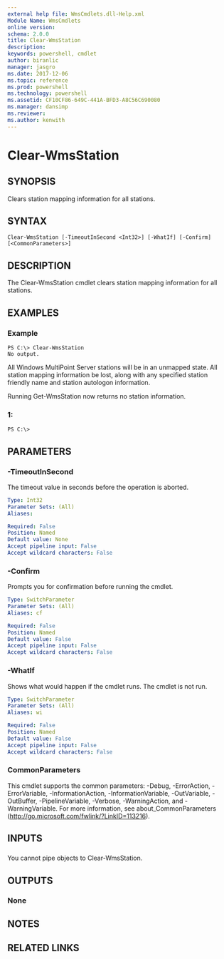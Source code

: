 ```yaml
---
external help file: WmsCmdlets.dll-Help.xml
Module Name: WmsCmdlets
online version: 
schema: 2.0.0
title: Clear-WmsStation
description: 
keywords: powershell, cmdlet
author: biranlic
manager: jasgro
ms.date: 2017-12-06
ms.topic: reference
ms.prod: powershell
ms.technology: powershell
ms.assetid: CF10CF86-649C-441A-BFD3-A8C56C690080
ms.manager: dansimp
ms.reviewer:
ms.author: kenwith
---
```


# Clear-WmsStation

## SYNOPSIS
Clears station mapping information for all stations.

## SYNTAX

```
Clear-WmsStation [-TimeoutInSecond <Int32>] [-WhatIf] [-Confirm] [<CommonParameters>]
```

## DESCRIPTION
The Clear-WmsStation cmdlet clears station mapping information for all stations.

## EXAMPLES

### Example
```
PS C:\> Clear-WmsStation
No output.
```

All Windows MultiPoint Server stations will be in an unmapped state.
All station mapping information be lost, along with any specified station friendly name and station autologon information. 

Running Get-WmsStation now returns no station information.

### 1:
```
PS C:\>
```

## PARAMETERS

### -TimeoutInSecond
The timeout value in seconds before the operation is aborted.

```yaml
Type: Int32
Parameter Sets: (All)
Aliases: 

Required: False
Position: Named
Default value: None
Accept pipeline input: False
Accept wildcard characters: False
```

### -Confirm
Prompts you for confirmation before running the cmdlet.

```yaml
Type: SwitchParameter
Parameter Sets: (All)
Aliases: cf

Required: False
Position: Named
Default value: False
Accept pipeline input: False
Accept wildcard characters: False
```

### -WhatIf
Shows what would happen if the cmdlet runs.
The cmdlet is not run.

```yaml
Type: SwitchParameter
Parameter Sets: (All)
Aliases: wi

Required: False
Position: Named
Default value: False
Accept pipeline input: False
Accept wildcard characters: False
```

### CommonParameters
This cmdlet supports the common parameters: -Debug, -ErrorAction, -ErrorVariable, -InformationAction, -InformationVariable, -OutVariable, -OutBuffer, -PipelineVariable, -Verbose, -WarningAction, and -WarningVariable. For more information, see about_CommonParameters (http://go.microsoft.com/fwlink/?LinkID=113216).

## INPUTS

###  
You cannot pipe objects to Clear-WmsStation.

## OUTPUTS

### None

## NOTES

## RELATED LINKS

